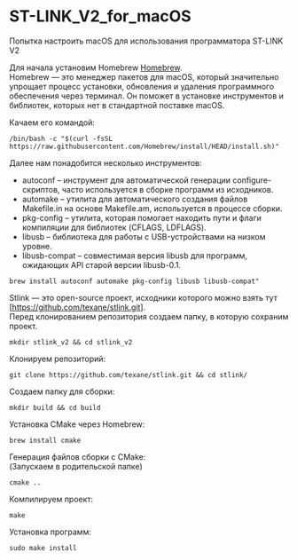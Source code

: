 # ST-LINK_V2_for_macOS
Попытка настроить macOS для использования программатора ST-LINK V2 

Для начала установим Homebrew [Homebrew](https://brew.sh/).  
Homebrew — это менеджер пакетов для macOS, который значительно упрощает процесс установки, обновления и удаления программного обеспечения через терминал. Он поможет в установке инструментов и библиотек, которых нет в стандартной поставке macOS.

Качаем его командой:
```
/bin/bash -c "$(curl -fsSL https://raw.githubusercontent.com/Homebrew/install/HEAD/install.sh)"
```

Далее нам понадобится несколько инструментов:
- autoconf – инструмент для автоматической генерации configure-скриптов, часто используется в сборке программ из исходников.
- automake – утилита для автоматического создания файлов Makefile.in на основе Makefile.am, используется в процессе сборки.
- pkg-config – утилита, которая помогает находить пути и флаги компиляции для библиотек (CFLAGS, LDFLAGS).
- libusb – библиотека для работы с USB-устройствами на низком уровне.
- libusb-compat – совместимая версия libusb для программ, ожидающих API старой версии libusb-0.1.
  
```
brew install autoconf automake pkg-config libusb libusb-compat"
```

Stlink — это open-source проект, исходники которого можно взять тут [https://github.com/texane/stlink.git].  
Перед клонированием репозитория создаем папку, в которую сохраним проект.  

```
mkdir stlink_v2 && cd stlink_v2
```

Клонируем репозиторий:

```
git clone https://github.com/texane/stlink.git && cd stlink/
```

Создаем папку для сборки:  

```
mkdir build && cd build
```

Установка CMake через Homebrew:

```
brew install cmake
```

Генерация файлов сборки с CMake:  
(Запускаем в родительской папке)

```
cmake ..
```

Компилируем проект:

```
make
```

Установка программ:

```
sudo make install
```




